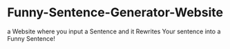 # Funny-Sentence-Generator-Website
a Website where you input a Sentence and it Rewrites Your sentence into a Funny Sentence!
